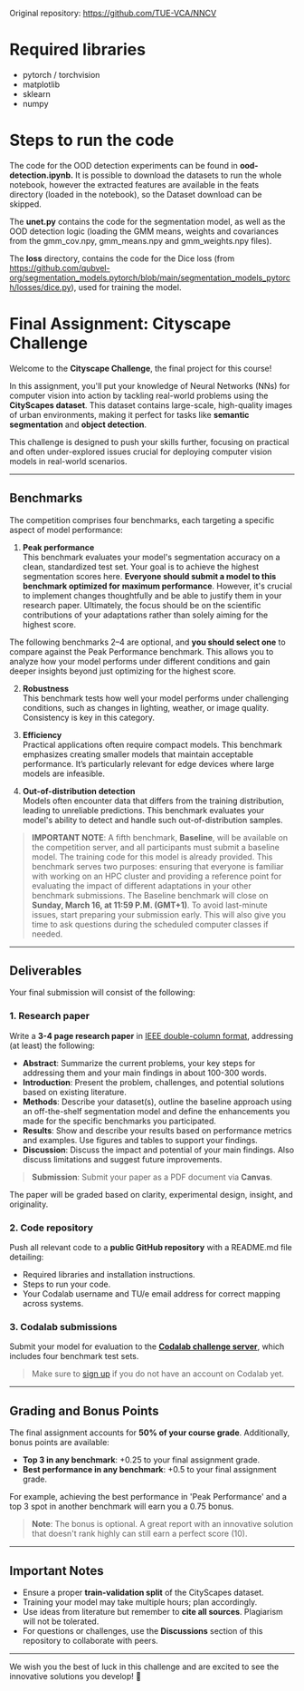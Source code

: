 Original repository: https://github.com/TUE-VCA/NNCV

# Required libraries
- pytorch / torchvision
- matplotlib
- sklearn
- numpy

# Steps to run the code

The code for the OOD detection experiments can be found in **ood-detection.ipynb.**
It is possible to download the datasets to run the whole notebook, however the extracted features are available in the feats directory (loaded in the notebook), so the Dataset download can be skipped.

The **unet.py** contains the code for the segmentation model, as well as the OOD detection logic (loading the GMM means, weights and covariances from the gmm_cov.npy, gmm_means.npy and gmm_weights.npy files).

The **loss** directory, contains the code for the Dice loss (from https://github.com/qubvel-org/segmentation_models.pytorch/blob/main/segmentation_models_pytorch/losses/dice.py), used for training the model.

# Final Assignment: Cityscape Challenge  

Welcome to the **Cityscape Challenge**, the final project for this course!  

In this assignment, you'll put your knowledge of Neural Networks (NNs) for computer vision into action by tackling real-world problems using the **CityScapes dataset**. This dataset contains large-scale, high-quality images of urban environments, making it perfect for tasks like **semantic segmentation** and **object detection**.  

This challenge is designed to push your skills further, focusing on practical and often under-explored issues crucial for deploying computer vision models in real-world scenarios.  

---

## Benchmarks  

The competition comprises four benchmarks, each targeting a specific aspect of model performance:  

1. **Peak performance**  
   This benchmark evaluates your model's segmentation accuracy on a clean, standardized test set. Your goal is to achieve the highest segmentation scores here. **Everyone should submit a model to this benchmark optimized for maximum performance**. However, it's crucial to implement changes thoughtfully and be able to justify them in your research paper. Ultimately, the focus should be on the scientific contributions of your adaptations rather than solely aiming for the highest score.

The following benchmarks 2–4 are optional, and **you should select one** to compare against the Peak Performance benchmark. This allows you to analyze how your model performs under different conditions and gain deeper insights beyond just optimizing for the highest score.

2. **Robustness**  
   This benchmark tests how well your model performs under challenging conditions, such as changes in lighting, weather, or image quality. Consistency is key in this category.  

3. **Efficiency**  
   Practical applications often require compact models. This benchmark emphasizes creating smaller models that maintain acceptable performance. It’s particularly relevant for edge devices where large models are infeasible.  

4. **Out-of-distribution detection**  
   Models often encounter data that differs from the training distribution, leading to unreliable predictions. This benchmark evaluates your model's ability to detect and handle such out-of-distribution samples.  

> **IMPORTANT NOTE**: A fifth benchmark, **Baseline**, will be available on the competition server, and all participants must submit a baseline model. The training code for this model is already provided. This benchmark serves two purposes: ensuring that everyone is familiar with working on an HPC cluster and providing a reference point for evaluating the impact of different adaptations in your other benchmark submissions. The Baseline benchmark will close on **Sunday, March 16, at 11:59 P.M. (GMT+1)**. To avoid last-minute issues, start preparing your submission early. This will also give you time to ask questions during the scheduled computer classes if needed.

---

## Deliverables  

Your final submission will consist of the following:  

### 1. Research paper  
Write a **3-4 page research paper** in [IEEE double-column format](https://www.overleaf.com/latex/templates/ieee-conference-template/grfzhhncsfqn), addressing (at least) the following:  

- **Abstract**: Summarize the current problems, your key steps for addressing them and your main findings in about 100-300 words.
- **Introduction**: Present the problem, challenges, and potential solutions based on existing literature.  
- **Methods**: Describe your dataset(s), outline the baseline approach using an off-the-shelf segmentation model and define the enhancements you made for the specific benchmarks you participated.  
- **Results**: Show and describe your results based on performance metrics and examples. Use figures and tables to support your findings. 
- **Discussion**: Discuss the impact and potential of your main findings. Also discuss limitations and suggest future improvements.

> **Submission**: Submit your paper as a PDF document via **Canvas**.

The paper will be graded based on clarity, experimental design, insight, and originality.  

### 2. Code repository  
Push all relevant code to a **public GitHub repository** with a README.md file detailing:  
- Required libraries and installation instructions.  
- Steps to run your code.  
- Your Codalab username and TU/e email address for correct mapping across systems.  

### 3. Codalab submissions  
Submit your model for evaluation to the [**Codalab challenge server**](https://codalab.lisn.upsaclay.fr/competitions/21622), which includes four benchmark test sets.
> Make sure to [sign up](https://codalab.lisn.upsaclay.fr/accounts/signup/?next=/) if you do not have an account on Codalab yet.

---

## Grading and Bonus Points  

The final assignment accounts for **50% of your course grade**. Additionally, bonus points are available:  

- **Top 3 in any benchmark**: +0.25 to your final assignment grade.  
- **Best performance in any benchmark**: +0.5 to your final assignment grade.  

For example, achieving the best performance in 'Peak Performance' and a top 3 spot in another benchmark will earn you a 0.75 bonus.  

> **Note**: The bonus is optional. A great report with an innovative solution that doesn't rank highly can still earn a perfect score (10).  

---

## Important Notes  

- Ensure a proper **train-validation split** of the CityScapes dataset.  
- Training your model may take multiple hours; plan accordingly.  
- Use ideas from literature but remember to **cite all sources**. Plagiarism will not be tolerated.  
- For questions or challenges, use the **Discussions** section of this repository to collaborate with peers.  

---

We wish you the best of luck in this challenge and are excited to see the innovative solutions you develop! 🚀
